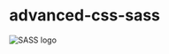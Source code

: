 # advanced-css-sass
![SASS logo](https://pbs.twimg.com/profile_images/474685934579879936/Jb2VMfbU_400x400.png)
